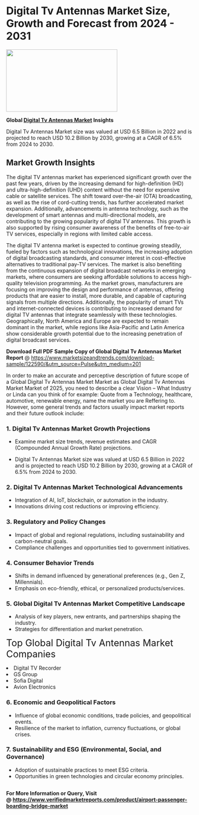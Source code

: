 <H1>Digital Tv Antennas Market Size, Growth and Forecast from 2024 - 2031</H1><img class="aligncenter size-medium wp-image-584254" src="https://thirdeyenews.in/wp-content/uploads/2024/09/Global-Market-Research-300x168.jpeg" alt="" width="300" height="168" /><p><strong>Global&nbsp;<a href="https://www.marketsizeandtrends.com/download-sample/122590/&amp;utm_source=Pulse&amp;utm_medium=201">Digital Tv Antennas Market</a> Insights</strong></p><p>Digital Tv Antennas Market size was valued at USD 6.5 Billion in 2022 and is projected to reach USD 10.2 Billion by 2030, growing at a CAGR of 6.5% from 2024 to 2030.</p><p><h2>Market Growth Insights</h2> <p>The digital TV antennas market has experienced significant growth over the past few years, driven by the increasing demand for high-definition (HD) and ultra-high-definition (UHD) content without the need for expensive cable or satellite services. The shift toward over-the-air (OTA) broadcasting, as well as the rise of cord-cutting trends, has further accelerated market expansion. Additionally, advancements in antenna technology, such as the development of smart antennas and multi-directional models, are contributing to the growing popularity of digital TV antennas. This growth is also supported by rising consumer awareness of the benefits of free-to-air TV services, especially in regions with limited cable access. </p> <p>The digital TV antenna market is expected to continue growing steadily, fueled by factors such as technological innovations, the increasing adoption of digital broadcasting standards, and consumer interest in cost-effective alternatives to traditional pay-TV services. The market is also benefiting from the continuous expansion of digital broadcast networks in emerging markets, where consumers are seeking affordable solutions to access high-quality television programming. As the market grows, manufacturers are focusing on improving the design and performance of antennas, offering products that are easier to install, more durable, and capable of capturing signals from multiple directions. Additionally, the popularity of smart TVs and internet-connected devices is contributing to increased demand for digital TV antennas that integrate seamlessly with these technologies. Geographically, North America and Europe are expected to remain dominant in the market, while regions like Asia-Pacific and Latin America show considerable growth potential due to the increasing penetration of digital broadcast services. </p><p><span class=""><strong>Download Full PDF Sample Copy of Global Digital Tv Antennas Market Report</strong> @ <a href="https://www.marketsizeandtrends.com/download-sample/122590/&amp;utm_source=Pulse&amp;utm_medium=201" target="_blank">https://www.marketsizeandtrends.com/download-sample/122590/&amp;utm_source=Pulse&amp;utm_medium=201</a></span></p><p>In order to make an accurate and perceptive description of future scope of a Global&nbsp;Digital Tv Antennas Market Market as Global&nbsp;Digital Tv Antennas Market Market of 2025, you need to describe a clear Vision &ndash; What Industry or Linda can you think of for example: Quote from a Technology, healthcare, automotive, renewable energy, name the market you are Reffering to. However, some general trends and factors usually impact market reports and their future outlook include:</p><h3>1.&nbsp;<strong>Digital Tv Antennas Market Growth Projections</strong></h3><ul><li>Examine market size trends, revenue estimates and CAGR (Compounded Annual Growth Rate) projections.</li><li><p>Digital Tv Antennas Market size was valued at USD 6.5 Billion in 2022 and is projected to reach USD 10.2 Billion by 2030, growing at a CAGR of 6.5% from 2024 to 2030.</p></li></ul><h3>2.&nbsp;<strong>Digital Tv Antennas Market Technological Advancements</strong></h3><ul><li>Integration of AI, IoT, blockchain, or automation in the industry.</li><li>Innovations driving cost reductions or improving efficiency.</li></ul><h3>3.&nbsp;<strong>Regulatory and Policy Changes</strong></h3><ul><li>Impact of global and regional regulations, including sustainability and carbon-neutral goals.</li><li>Compliance challenges and opportunities tied to government initiatives.</li></ul><h3>4.&nbsp;<strong>Consumer Behavior Trends</strong></h3><ul><li>Shifts in demand influenced by generational preferences (e.g., Gen Z, Millennials).</li><li>Emphasis on eco-friendly, ethical, or personalized products/services.</li></ul><h3>5.&nbsp;<strong>Global Digital Tv Antennas Market Competitive Landscape</strong></h3><ul><li>Analysis of key players, new entrants, and partnerships shaping the industry.</li><li>Strategies for differentiation and market penetration.</li></ul><p data-pm-slice="1 1 []"><span style="color: inherit; font-family: inherit; font-size: 25px;">Top Global Digital Tv Antennas Market Companies</span></p><div class="" data-test-id=""><p><li>Digital TV Recorder</li><li> GS Group</li><li> Sofia Digital</li><li> Avion Electronics</li></p></div><h3>6.&nbsp;<strong>Economic and Geopolitical Factors</strong></h3><ul><li>Influence of global economic conditions, trade policies, and geopolitical events.</li><li>Resilience of the market to inflation, currency fluctuations, or global crises.</li></ul><h3>7.&nbsp;<strong>Sustainability and ESG (Environmental, Social, and Governance)</strong></h3><ul><li>Adoption of sustainable practices to meet ESG criteria.</li><li>Opportunities in green technologies and circular economy principles.</li></ul><h2><strong style="font-size: 14px;">For More Information or Query, Visit @&nbsp;</strong><a style="background-color: #ffffff; font-size: 14px;" href="https://www.marketsizeandtrends.com/report/digital-tv-antennas-market/" target="_blank">https://www.verifiedmarketreports.com/product/airport-passenger-boarding-bridge-market</a></h2>
